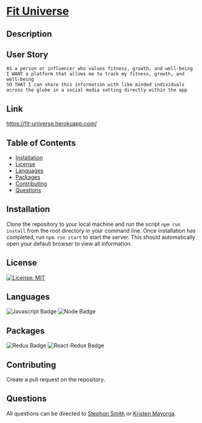 # [Fit Universe](https://github.com/SmithBWare89/Fit-Universe)

## Description

## User Story
```
AS a person or influencer who values fitness, growth, and well-being
I WANT a platform that allows me to track my fitness, growth, and well-being
SO THAT I can share this information with like minded individuals across the globe in a social media setting directly within the app
```
## Link

https://fit-universe.herokuapp.com/

## Table of Contents
* [Installation](#installation)
* [License](#license)
* [Languages](#languages)
* [Packages](#packages)
* [Contributing](#contributing)
* [Questions](#questions)

## Installation
Clone the repository to your local machine and run the script `npm run install` from the root directory in your command line. Once installation has completed, run `npm run start` to start the server. This should automatically open your default browser to view all information.

## License
[![License: MIT](https://img.shields.io/badge/License-MIT-yellow.svg)](https://opensource.org/licenses/MIT)

## Languages
![Javascript Badge](https://img.shields.io/badge/Language-Javascript-blue)
![Node Badge](https://img.shields.io/badge/Language-Node-blue)


## Packages
![Redux Badge](https://img.shields.io/badge/Node%20Package-Redux-blue)
![React-Redux Badge](https://img.shields.io/badge/Node%20Package-React--Redux-blue)

## Contributing
Create a pull request on the repository.

## Questions
All questions can be directed to [Stephon Smith](https://www.github.com/SmithBWare89) or [Kristen Mayorga](https://github.com/Mayorgak).
  